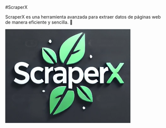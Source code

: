 # ScraperX

ScraperX es una herramienta avanzada para extraer datos de páginas web de manera eficiente y sencilla. 🚀

![ScraperX Logo](https://raw.githubusercontent.com/JomaorX/ScraperX/main/public/imagenes/scraperX-grande.webp)


 
 
